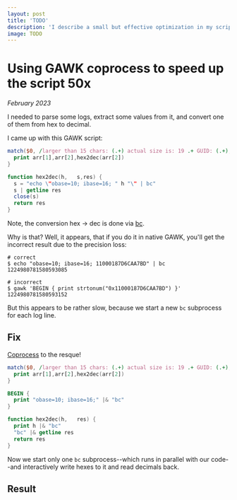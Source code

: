 ```yaml
---
layout: post
title: 'TODO'
description: 'I describe a small but effective optimization in my script'
image: TODO
---
```


# Using GAWK coprocess to speed up the script 50x

_February 2023_

I needed to parse some logs, extract some values from it, and convert one of them from hex to decimal.

I came up with this GAWK script:

```awk
match($0, /larger than 15 chars: (.+) actual size is: 19 .+ GUID: (.+),/, arr) {
  print arr[1],arr[2],hex2dec(arr[2])
}

function hex2dec(h,   s,res) {
  s = "echo \"obase=10; ibase=16; " h "\" | bc"
  s | getline res
  close(s)
  return res
}
```

Note, the conversion hex → dec is done via [bc](https://www.gnu.org/software/bc/manual/html_mono/bc.html). 

Why is that? Well, it appears, that if you do it in native GAWK, you'll get the incorrect result due to the precision loss:

```shell
# correct
$ echo "obase=10; ibase=16; 11000187D6CAA7BD" | bc
1224980781580593085

# incorrect
$ gawk 'BEGIN { print strtonum("0x11000187D6CAA7BD") }'
1224980781580593152
```

But this appears to be rather slow, because we start a new `bc` subprocess for each log line.
   
## Fix

[Coprocess](https://www.gnu.org/software/gawk/manual/html_node/Getline_002fCoprocess.html) to the resque!

```awk
match($0, /larger than 15 chars: (.+) actual size is: 19 .+ GUID: (.+),/, arr) {
  print arr[1],arr[2],hex2dec(arr[2])
}

BEGIN {
  print "obase=10; ibase=16;" |& "bc"
}

function hex2dec(h,   res) {
  print h |& "bc"
  "bc" |& getline res
  return res
}
```

Now we start only one `bc` subprocess--which runs in parallel with our code--and interactively write hexes to it and read decimals back. 

## Result

